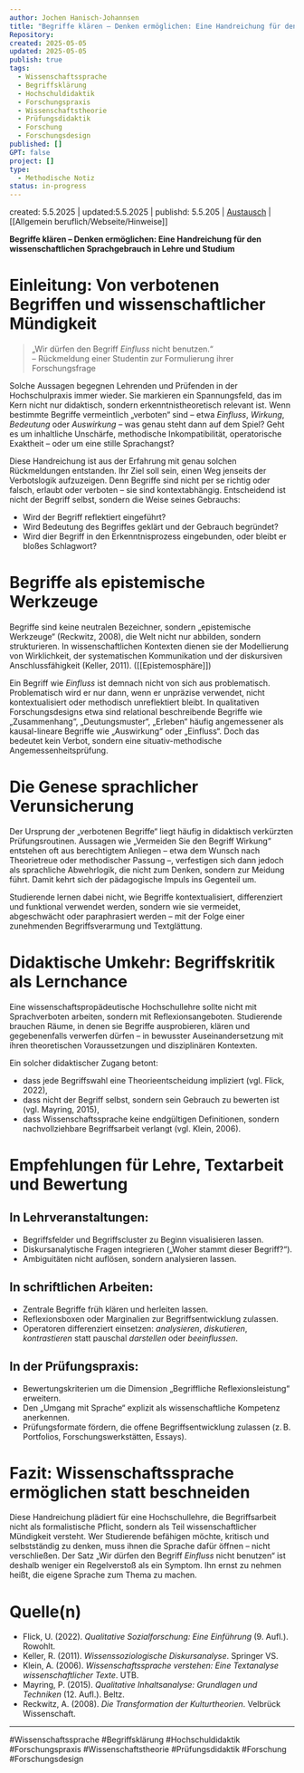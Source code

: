 ```yaml
---
author: Jochen Hanisch-Johannsen
title: "Begriffe klären – Denken ermöglichen: Eine Handreichung für den wissenschaftlichen Sprachgebrauch in Lehre und Studium"
Repository: 
created: 2025-05-05
updated: 2025-05-05
publish: true
tags:
  - Wissenschaftssprache
  - Begriffsklärung
  - Hochschuldidaktik
  - Forschungspraxis
  - Wissenschaftstheorie
  - Prüfungsdidaktik
  - Forschung
  - Forschungsdesign
published: []
GPT: false
project: []
type:
  - Methodische Notiz
status: in-progress
---
```


created: 5.5.2025 | updated:5.5.2025 | publishd: 5.5.205 | [Austausch](https://lernen.jochen-hanisch.de/course/view.php?id=4) | [[Allgemein beruflich/Webseite/Hinweise]]

**Begriffe klären – Denken ermöglichen: Eine Handreichung für den wissenschaftlichen Sprachgebrauch in Lehre und Studium**

# Einleitung: Von verbotenen Begriffen und wissenschaftlicher Mündigkeit

> „Wir dürfen den Begriff *Einfluss* nicht benutzen.“  
> – Rückmeldung einer Studentin zur Formulierung ihrer Forschungsfrage

Solche Aussagen begegnen Lehrenden und Prüfenden in der Hochschulpraxis immer wieder. Sie markieren ein Spannungsfeld, das im Kern nicht nur didaktisch, sondern erkenntnistheoretisch relevant ist. Wenn bestimmte Begriffe vermeintlich „verboten“ sind – etwa *Einfluss*, *Wirkung*, *Bedeutung* oder *Auswirkung* – was genau steht dann auf dem Spiel? Geht es um inhaltliche Unschärfe, methodische Inkompatibilität, operatorische Exaktheit – oder um eine stille Sprachangst?

Diese Handreichung ist aus der Erfahrung mit genau solchen Rückmeldungen entstanden. Ihr Ziel soll sein, einen Weg jenseits der Verbotslogik aufzuzeigen. Denn Begriffe sind nicht per se richtig oder falsch, erlaubt oder verboten – sie sind kontextabhängig. Entscheidend ist nicht der Begriff selbst, sondern die Weise seines Gebrauchs:

- Wird der Begriff reflektiert eingeführt?
- Wird Bedeutung des Begriffes geklärt und der Gebrauch begründet?
- Wird dier Begriff in den Erkenntnisprozess eingebunden, oder bleibt er bloßes Schlagwort?

# Begriffe als epistemische Werkzeuge

Begriffe sind keine neutralen Bezeichner, sondern „epistemische Werkzeuge“ (Reckwitz, 2008), die Welt nicht nur abbilden, sondern strukturieren. In wissenschaftlichen Kontexten dienen sie der Modellierung von Wirklichkeit, der systematischen Kommunikation und der diskursiven Anschlussfähigkeit (Keller, 2011). ([[Epistemosphäre]])

Ein Begriff wie *Einfluss* ist demnach nicht von sich aus problematisch. Problematisch wird er nur dann, wenn er unpräzise verwendet, nicht kontextualisiert oder methodisch unreflektiert bleibt. In qualitativen Forschungsdesigns etwa sind relational beschreibende Begriffe wie „Zusammenhang“, „Deutungsmuster“, „Erleben“ häufig angemessener als kausal-lineare Begriffe wie „Auswirkung“ oder „Einfluss“. Doch das bedeutet kein Verbot, sondern eine situativ-methodische Angemessenheitsprüfung.

# Die Genese sprachlicher Verunsicherung

Der Ursprung der „verbotenen Begriffe“ liegt häufig in didaktisch verkürzten Prüfungsroutinen. Aussagen wie „Vermeiden Sie den Begriff Wirkung“ entstehen oft aus berechtigtem Anliegen – etwa dem Wunsch nach Theorietreue oder methodischer Passung –, verfestigen sich dann jedoch als sprachliche Abwehrlogik, die nicht zum Denken, sondern zur Meidung führt. Damit kehrt sich der pädagogische Impuls ins Gegenteil um.

Studierende lernen dabei nicht, wie Begriffe kontextualisiert, differenziert und funktional verwendet werden, sondern wie sie vermeidet, abgeschwächt oder paraphrasiert werden – mit der Folge einer zunehmenden Begriffsverarmung und Textglättung.

# Didaktische Umkehr: Begriffskritik als Lernchance

Eine wissenschaftspropädeutische Hochschullehre sollte nicht mit Sprachverboten arbeiten, sondern mit Reflexionsangeboten. Studierende brauchen Räume, in denen sie Begriffe ausprobieren, klären und gegebenenfalls verwerfen dürfen – in bewusster Auseinandersetzung mit ihren theoretischen Voraussetzungen und disziplinären Kontexten.

Ein solcher didaktischer Zugang betont:

- dass jede Begriffswahl eine Theorieentscheidung impliziert (vgl. Flick, 2022),
- dass nicht der Begriff selbst, sondern sein Gebrauch zu bewerten ist (vgl. Mayring, 2015),
- dass Wissenschaftssprache keine endgültigen Definitionen, sondern nachvollziehbare Begriffsarbeit verlangt (vgl. Klein, 2006).

# Empfehlungen für Lehre, Textarbeit und Bewertung

## In Lehrveranstaltungen:

- Begriffsfelder und Begriffscluster zu Beginn visualisieren lassen.
- Diskursanalytische Fragen integrieren („Woher stammt dieser Begriff?“).
- Ambiguitäten nicht auflösen, sondern analysieren lassen.

## In schriftlichen Arbeiten:

- Zentrale Begriffe früh klären und herleiten lassen.
- Reflexionsboxen oder Marginalien zur Begriffsentwicklung zulassen.
- Operatoren differenziert einsetzen: *analysieren*, *diskutieren*, *kontrastieren* statt pauschal *darstellen* oder *beeinflussen*.

## In der Prüfungspraxis:

- Bewertungskriterien um die Dimension „Begriffliche Reflexionsleistung“ erweitern.
- Den „Umgang mit Sprache“ explizit als wissenschaftliche Kompetenz anerkennen.
- Prüfungsformate fördern, die offene Begriffsentwicklung zulassen (z. B. Portfolios, Forschungswerkstätten, Essays).

# Fazit: Wissenschaftssprache ermöglichen statt beschneiden

Diese Handreichung plädiert für eine Hochschullehre, die Begriffsarbeit nicht als formalistische Pflicht, sondern als Teil wissenschaftlicher Mündigkeit versteht. Wer Studierende befähigen möchte, kritisch und selbstständig zu denken, muss ihnen die Sprache dafür öffnen – nicht verschließen. Der Satz „Wir dürfen den Begriff *Einfluss* nicht benutzen“ ist deshalb weniger ein Regelverstoß als ein Symptom. Ihn ernst zu nehmen heißt, die eigene Sprache zum Thema zu machen.

# Quelle(n)

- Flick, U. (2022). *Qualitative Sozialforschung: Eine Einführung* (9. Aufl.). Rowohlt.
- Keller, R. (2011). *Wissenssoziologische Diskursanalyse*. Springer VS.
- Klein, A. (2006). *Wissenschaftssprache verstehen: Eine Textanalyse wissenschaftlicher Texte*. UTB.
- Mayring, P. (2015). *Qualitative Inhaltsanalyse: Grundlagen und Techniken* (12. Aufl.). Beltz.
- Reckwitz, A. (2008). *Die Transformation der Kulturtheorien*. Velbrück Wissenschaft.

---

#Wissenschaftssprache #Begriffsklärung #Hochschuldidaktik #Forschungspraxis #Wissenschaftstheorie #Prüfungsdidaktik #Forschung #Forschungsdesign
